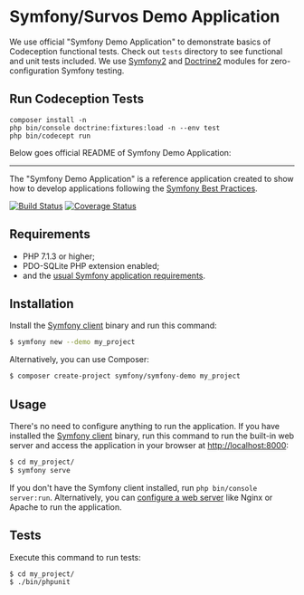 Symfony/Survos Demo Application
===============================

We use official "Symfony Demo Application" to demonstrate basics of Codeception functional tests. Check out `tests` directory to see functional and unit tests included. We use [Symfony2](http://codeception.com/docs/modules/Symfony2) and [Doctrine2](http://codeception.com/docs/modules/Doctrine2) modules for zero-configuration Symfony testing.

## Run Codeception Tests

```
composer install -n
php bin/console doctrine:fixtures:load -n --env test
php bin/codecept run
```

Below goes official README of Symfony Demo Application:

---

The "Symfony Demo Application" is a reference application created to show how
to develop applications following the [Symfony Best Practices][1].

[![Build Status](https://travis-ci.org/symfony/symfony-demo.svg?branch=master)](https://travis-ci.org/symfony/symfony-demo)
[![Coverage Status](https://coveralls.io/repos/github/survos/symfony-demo/badge.svg?branch=master)](https://coveralls.io/github/survos/symfony-demo?branch=master)

Requirements
------------

  * PHP 7.1.3 or higher;
  * PDO-SQLite PHP extension enabled;
  * and the [usual Symfony application requirements][2].

Installation
------------

Install the [Symfony client][4] binary and run this command:

```bash
$ symfony new --demo my_project
```

Alternatively, you can use Composer:

```bash
$ composer create-project symfony/symfony-demo my_project
```

Usage
-----

There's no need to configure anything to run the application. If you have
installed the [Symfony client][4] binary, run this command to run the built-in
web server and access the application in your browser at <http://localhost:8000>:

```bash
$ cd my_project/
$ symfony serve
```

If you don't have the Symfony client installed, run `php bin/console server:run`.
Alternatively, you can [configure a web server][3] like Nginx or Apache to run
the application.

Tests
-----

Execute this command to run tests:

```bash
$ cd my_project/
$ ./bin/phpunit
```

[1]: https://symfony.com/doc/current/best_practices/index.html
[2]: https://symfony.com/doc/current/reference/requirements.html
[3]: https://symfony.com/doc/current/cookbook/configuration/web_server_configuration.html
[4]: https://symfony.com/download
